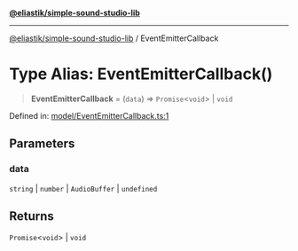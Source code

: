 [**@eliastik/simple-sound-studio-lib**](../README.md)

***

[@eliastik/simple-sound-studio-lib](../README.md) / EventEmitterCallback

# Type Alias: EventEmitterCallback()

> **EventEmitterCallback** = (`data`) => `Promise`\<`void`\> \| `void`

Defined in: [model/EventEmitterCallback.ts:1](https://github.com/Eliastik/simple-sound-studio-lib/blob/ed5af082cb367d081813596dd50d04cea5746b12/lib/model/EventEmitterCallback.ts#L1)

## Parameters

### data

`string` | `number` | `AudioBuffer` | `undefined`

## Returns

`Promise`\<`void`\> \| `void`
